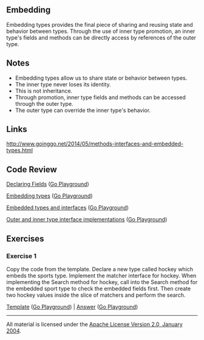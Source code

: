 ## Embedding

Embedding types provides the final piece of sharing and reusing state and behavior between types. Through the use of inner type promotion, an inner type's fields and methods can be directly access by references of the outer type.

## Notes

* Embedding types allow us to share state or behavior between types.
* The inner type never loses its identity.
* This is not inheritance.
* Through promotion, inner type fields and methods can be accessed through the outer type.
* The outer type can override the inner type's behavior.

## Links

http://www.goinggo.net/2014/05/methods-interfaces-and-embedded-types.html

## Code Review

[Declaring Fields](example1/example1.go) ([Go Playground](https://play.golang.org/p/Bweb5f-xdM))

[Embedding types](example2/example2.go) ([Go Playground](http://play.golang.org/p/wAV3xnKj60))

[Embedded types and interfaces](example3/example3.go) ([Go Playground](https://play.golang.org/p/_MiwwXZbVI))

[Outer and inner type interface implementations](example4/example4.go) ([Go Playground](https://play.golang.org/p/QSjaJocj5S))

## Exercises

### Exercise 1

Copy the code from the template. Declare a new type called hockey which embeds the sports type. Implement the matcher interface for hockey. When implementing the Search method for hockey, call into the Search method for the embedded sport type to check the embedded fields first. Then create two hockey values inside the slice of matchers and perform the search.

[Template](exercises/template1/template1.go) ([Go Playground](http://play.golang.org/p/c9Qrsq8QFe)) | 
[Answer](exercises/exercise1/exercise1.go) ([Go Playground](https://play.golang.org/p/B7VVYyaA21))
___
All material is licensed under the [Apache License Version 2.0, January 2004](http://www.apache.org/licenses/LICENSE-2.0).
